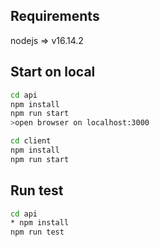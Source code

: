 ## Requirements

nodejs => v16.14.2

## Start on local

```bash
cd api
npm install
npm run start
>open browser on localhost:3000
```

```bash
cd client
npm install
npm run start
```

## Run test

```bash
cd api
* npm install
npm run test
```
